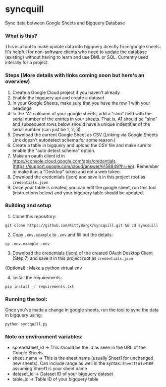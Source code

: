 # syncquill
Sync data between Google Sheets and Bigquery Database

### What is this? 
This is a tool to make update data into bigquery directly from google sheets. It's helpful for non-software clients who need to update the database (existing) without having to learn and use DML or SQL. Currently used interally for a project.

### Steps (More details with links coming soon but here's an overview)

1. Create a Google Cloud project if you haven't already
2. Enable the bigquery api and create a dataset
3. In your Google Sheets, make sure that you have the row 1 with your headings
4. In the "A" coloumn of your google sheets, add a "slno" field with the serial number of the entries in your sheets. That is, A1 should be "slno" and subsequent rows below should have a unique indentifier of the serial number (can just be 1, 2, 3)
5. Download the current Google Sheet as CSV (Linking via Google Sheets Link doesn't autodetect schema for some reason.)
6. Create a table in bigquery and upload the CSV file and make sure to enable the "auto detect schema" option.
7. Make an oauth client id in https://console.cloud.google.com/apis/credentials (https://support.google.com/cloud/answer/6158849?hl=en). Remember to make it as a "Desktop" token and not a web token.
8. Download the credentials (json) and save it in this project root as `credentials.json`
7. Once your table is created, you can edit the google sheet, run this tool (instructions below) and your bigquery table should be updated. 

### Building and setup

1. Clone this repository: 
```
git clone https://github.com/KittyBorgX/syncquill.git && cd syncquill
```

2. Copy `.env.example` to `.env` and fill out the details:
```
cp .env.example .env
```

3. Download the credentials (json) of the created OAuth Desktop Client (Step 7) and save it in this project root as `credentials.json`

(Optional) : Make a python virtual env 

4. Install the requirements: 
```
pip install -r requirements.txt
```

### Running the tool:

Once you've made a change in google sheets, run the tool to sync the data in bigquery using:
```
python syncquill.py
```

### Note on environment variables: 
- spreadsheet_id -> This should be the id as seen in the URL of the Google Sheets. 
- sheet_name -> This is the sheet name (usually Sheet1 for unchanged new sheets). Can include range as well in the syntax: `Sheet1!A1:M100` assuming Sheet1 is your sheet name
- dataset_id -> Dataset ID of your bigquery dataset
- table_id -> Table ID of your bigquery table